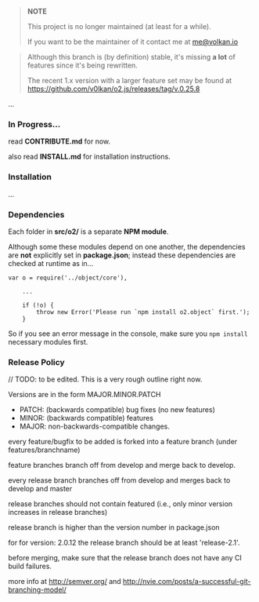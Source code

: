 >
> **NOTE**
>
> This project is no longer maintained (at least for a while).
> 
> If you want to be the maintainer of it contact me at
> me@volkan.io
>


> Although this branch is (by definition) stable, it's missing **a lot** of features since it's being rewritten.
>
> The recent 1.x version with a larger feature set may be found at https://github.com/v0lkan/o2.js/releases/tag/v.0.25.8

...

### In Progress&hellip;

read **CONTRIBUTE.md** for now.

also read **INSTALL.md** for installation instructions.

### Installation

&hellip;

### Dependencies

Each folder in **src/o2/** is a separate **NPM module**.

Although some these modules depend on one another, the dependencies are **not** explicitly set in **package.json**; instead these dependencies are checked at runtime as in&hellip;

~~~
var o = require('../object/core'),

    ...

    if (!o) {
        throw new Error('Please run `npm install o2.object` first.');
    }
~~~

So if you see an error message in the console, make sure you `npm install` necessary modules first.

### Release Policy

// TODO: to be edited. This is a very rough outline right now.

Versions are in the form MAJOR.MINOR.PATCH

* PATCH: (backwards compatible) bug fixes (no new features)
* MINOR: (backwards compatible) features
* MAJOR: non-backwards-compatible changes.

every feature/bugfix to be added is forked into a feature branch (under features/branchname)

feature branches branch off from develop and merge back to develop.

every release branch branches off from develop and merges back to develop and master

release branches should not contain featured (i.e., only minor version increases in release branches)

release branch is higher than the version number in package.json

for for version: 2.0.12 the release branch should be at least 'release-2.1'.

before merging, make sure that the release branch does not have any CI build failures.

more info at http://semver.org/ and http://nvie.com/posts/a-successful-git-branching-model/

